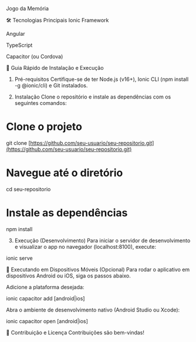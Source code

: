 Jogo da Memória


🛠️ Tecnologias Principais
Ionic Framework

Angular

TypeScript

Capacitor (ou Cordova)

🚀 Guia Rápido de Instalação e Execução
1. Pré-requisitos
Certifique-se de ter Node.js (v16+), Ionic CLI (npm install -g @ionic/cli) e Git instalados.

2. Instalação
Clone o repositório e instale as dependências com os seguintes comandos:

# Clone o projeto
git clone [https://github.com/seu-usuario/seu-repositorio.git](https://github.com/seu-usuario/seu-repositorio.git)

# Navegue até o diretório
cd seu-repositorio

# Instale as dependências
npm install

3. Execução (Desenvolvimento)
Para iniciar o servidor de desenvolvimento e visualizar o app no navegador (localhost:8100), execute:

ionic serve

📱 Executando em Dispositivos Móveis (Opcional)
Para rodar o aplicativo em dispositivos Android ou iOS, siga os passos abaixo.

Adicione a plataforma desejada:

ionic capacitor add [android|ios]

Abra o ambiente de desenvolvimento nativo (Android Studio ou Xcode):

ionic capacitor open [android|ios]

🤝 Contribuição e Licença
Contribuições são bem-vindas!
